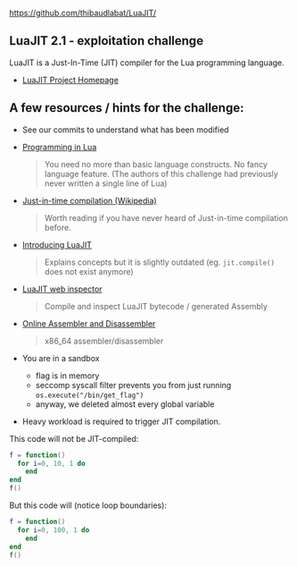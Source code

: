 https://github.com/thibaudlabat/LuaJIT/

LuaJIT 2.1 - exploitation challenge
-----------------------------------

LuaJIT is a Just-In-Time (JIT) compiler for the Lua programming language.

- [LuaJIT Project Homepage](https://luajit.org/)

## A few resources / hints for the challenge:

- See our commits to understand what has been modified
- [Programming in Lua](https://www.lua.org/pil/contents.html)
    > You need no more than basic language constructs. No fancy language feature. (The authors of this challenge had previously never written a single line of Lua)
- [Just-in-time compilation (Wikipedia)](https://en.wikipedia.org/wiki/Just-in-time_compilation)
    > Worth reading if you have never heard of Just-in-time compilation before.
- [Introducing LuaJIT ](https://staff.fnwi.uva.nl/h.vandermeer/docs/lua/luajit/luajit_intro.html)
    > Explains concepts but it is slightly outdated (eg. `jit.compile()` does not exist anymore)

- [LuaJIT web inspector](https://luajit.me/)
    > Compile and inspect LuaJIT bytecode / generated Assembly
- [Online Assembler and Disassembler](https://disasm.pro/)
    > x86_64 assembler/disassembler
- You are in a sandbox
    - flag is in memory
    - seccomp syscall filter prevents you from just running `os.execute("/bin/get_flag")` 
    - anyway, we deleted almost every global variable

- Heavy workload is required to trigger JIT compilation.

This code will not be JIT-compiled:
```lua
f = function()
  for i=0, 10, 1 do
    end
end
f()
```
But this code will (notice loop boundaries):
```lua
f = function()
  for i=0, 100, 1 do
    end
end
f()
```